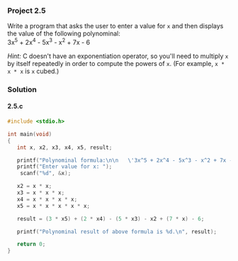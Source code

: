 ### Project 2.5
Write a program that asks the user to enter a value for `x` and then displays the value of the following polynominal:   
3x<sup>5</sup> + 2x<sup>4</sup> - 5x<sup>3</sup> - x<sup>2</sup> + 7x - 6

*Hint:* C doesn't have an exponentiation operator, so you'll need to multiply `x` by itself repeatedly in order to compute the powers of `x`. (For example, `x * x * x` is `x` cubed.)

### Solution
#### 2.5.c
```c
#include <stdio.h>

int main(void)
{
   int x, x2, x3, x4, x5, result;

   printf("Polynominal formula:\n\n   \'3x^5 + 2x^4 - 5x^3 - x^2 + 7x - 6\'\n\n");
   printf("Enter value for x: ");
    scanf("%d", &x);

   x2 = x * x;
   x3 = x * x * x;
   x4 = x * x * x * x;
   x5 = x * x * x * x * x;

   result = (3 * x5) + (2 * x4) - (5 * x3) - x2 + (7 * x) - 6;

   printf("Polynominal result of above formula is %d.\n", result);

   return 0;
}
```
